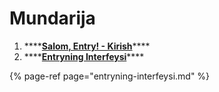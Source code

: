 # Mundarija

1. \*\*\*\*[**Salom, Entry! - Kirish**](https://neopia-uz.gitbook.io/entry/salom-entry)\*\*\*\*
2. \*\*\*\*[**Entryning Interfeysi**](entryning-interfeysi.md)\*\*\*\*

{% page-ref page="entryning-interfeysi.md" %}

